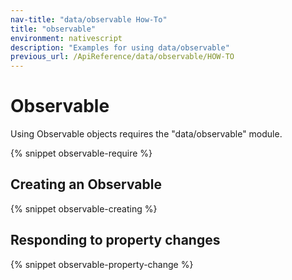 ```yaml
---
nav-title: "data/observable How-To"
title: "observable"
environment: nativescript
description: "Examples for using data/observable"
previous_url: /ApiReference/data/observable/HOW-TO
---
```


# Observable

Using Observable objects requires the "data/observable" module.

{% snippet observable-require %}

## Creating an Observable

{% snippet observable-creating %}

## Responding to property changes

{% snippet observable-property-change %}
